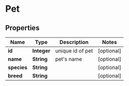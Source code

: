 

# Pet

## Properties

Name | Type | Description | Notes
------------ | ------------- | ------------- | -------------
**id** | **Integer** | unique id of pet |  [optional]
**name** | **String** | pet&#39;s name |  [optional]
**species** | **String** |  |  [optional]
**breed** | **String** |  |  [optional]




